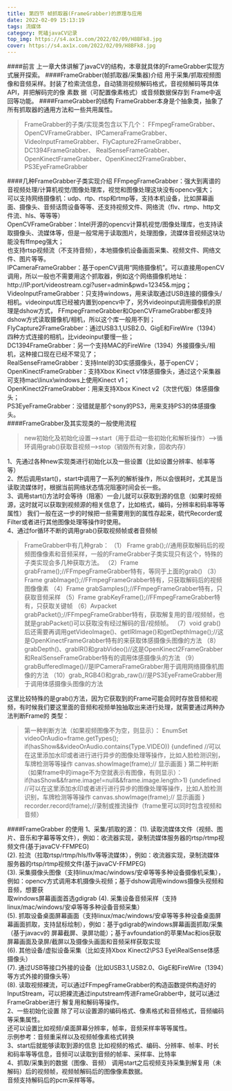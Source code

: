 ```yaml
---
title: 第四节 帧抓取器(FrameGrabber)的原理与应⽤
date: 2022-02-09 15:13:19
tags: 流媒体
category: 死磕javaCV记录
top_img: https://s4.ax1x.com/2022/02/09/H8BFk8.jpg
cover: https://s4.ax1x.com/2022/02/09/H8BFk8.jpg
---
```

####前⾔
上⼀章⼤体讲解了javaCV的结构，本章就具体的FrameGrabber实现⽅式展开探索。
####FrameGrabber(帧抓取器/采集器)介绍
⽤于采集/抓取视频图像和⾳频采样。封装了检索流信息，⾃动猜测视频解码格式，⾳视频解码等具体API，并把解码完的像 素数 据（可配置像素格式）或⾳频数据保存到
Frame中返回等功能。
####FrameGrabber的结构
FrameGrabber本身是个抽象类，抽象了所有抓取器的通⽤⽅法和⼀些共⽤属性。
> FrameGrabber的⼦类/实现类包含以下⼏个：
FFmpegFrameGrabber、OpenCVFrameGrabber、IPCameraFrameGrabber、VideoInputFrameGrabber、FlyCapture2FrameGrabber、DC1394FrameGrabber、
RealSenseFrameGrabber、OpenKinectFrameGrabber、OpenKinect2FrameGrabber、PS3EyeFrameGrabber
>
####⼏种FrameGrabber⼦类实现介绍
FFmpegFrameGrabber：强⼤到离谱的⾳视频处理/计算机视觉/图像处理库，视觉和图像处理这块没有opencv强⼤；  
可以⽀持⽹络摄像机：udp、rtp、rtsp和rtmp等，⽀持本机设备，⽐如屏幕画⾯、摄像头、⾳频话筒设备等等、还⽀持视频⽂件、⽹络流（flv、rtmp、http⽂件流、hls、等等等）    
OpenCVFrameGrabber：Intel开源的opencv计算机视觉/图像处理库，也⽀持读取摄像头、流媒体等，但是⼀般常⽤于读取图⽚，处理图像，流媒体⾳视频这块功能没有ffmpeg强⼤；  
也⽀持rtsp视频流（不⽀持⾳频），本地摄像机设备画⾯采集、视频⽂件、⽹络⽂件、图⽚等等。  
IPCameraFrameGrabber：基于openCV调⽤“⽹络摄像机”。可以直接⽤openCV调⽤，所以⼀般也不需要⽤这个抓取器，例如这个⽹络摄像机地址：
http://IP:port/videostream.cgi?user=admin&pwd=12345&.mjpg；
VideoInputFrameGrabber：只⽀持windows，⽤来读取通过USB连接的摄像头/相机。videoinput库已经被内置到opencv中了，另外videoinput调⽤摄像机的原理是dshow⽅式，
FFmpegFrameGrabber和OpenCVFrameGrabber都⽀持dshow⽅式读取摄像机/相机，所以这个库⼀般⽤不到；  
FlyCapture2FrameGrabber：通过USB3.1,USB2.0、GigE和FireWire（1394）四种⽅式连接的相机，⽐videoinput要慢⼀些；  
DC1394FrameGrabber：另⼀个⽀持MAC的FireWire（1394）外接摄像头/相机，这种接⼝现在已经不常⻅了；  
RealSenseFrameGrabber：⽀持Intel的3D实感摄像头，基于openCV；  
OpenKinectFrameGrabber：⽀持Xbox Kinect v1体感摄像头，通过这个采集器可⽀持mac\linux\windows上使⽤Kinect v1；  
OpenKinect2FrameGrabber：⽤来⽀持Xbox Kinect v2（次世代版）体感摄像头；  
PS3EyeFrameGrabber：没错就是那个sony的PS3，⽤来⽀持PS3的体感摄像头。  
####FrameGrabber及其实现类的⼀般使⽤流程
> new初始化及初始化设置-->start（⽤于启动⼀些初始化和解析操作）-->循环调⽤grab()获取⾳视频-->stop（销毁所有对象，回收内存）
> 
1、先通过各种new实现类进⾏初始化以及⼀些设置（⽐如设置分辨率、帧率等等）  
2、然后调⽤start()，start中调⽤了⼀系列的解析操作，所以会很耗时，尤其是当读取流媒体时，根据当前⽹络状态情况阻塞时间会⻓⼀些。  
3、调⽤start()⽅法时会等待（阻塞）⼀会⼉就可以获取到源的信息（如果时视频源，这时就可以获取到视频源的相关信息了，⽐如格式，编码，分辨率和码率等等属性）
我们⼀般在这⼀步的时候把⼀些需要⽤到的属性存起来，硫代Recorder或Filter或者进⾏其他图像处理等操作时使⽤。  
4、通过for循环不断的调⽤grab()获取视频帧或者⾳频帧
> FrameGrabber中有⼏种grab：
（1） Frame grab();//通⽤获取解码后的视频图像像素和⾳频采样，⼀般的FrameGrabber⼦类实现只有这个，特殊的⼦类实现会多⼏种获取⽅法。
（2）Frame grabFrame();//FFmpegFrameGrabber特有，等同于上⾯的grab()
（3） Frame grabImage();//FFmpegFrameGrabber特有，只获取解码后的视频图像像素
（4）Frame grabSamples();//FFmpegFrameGrabber特有，只获取⾳频采样
（5）Frame grabKeyFrame();//FFmpegFrameGrabber特有，只获取关键帧
（6）Avpacket grabPacket();//FFmpegFrameGrabber特有，获取解复⽤的⾳/视频帧，也就是grabPacket()可以获取没有经过解码的⾳/视频帧。
（7）void grab()后还需要再调⽤getVideoImage()、getIRImage()和getDepthImage();//这是OpenKinectFrameGrabber特有的来获取体感摄像头图像的⽅法
（8）grabDepth()、grabIR()和grabVideo()//这是OpenKinect2FrameGrabber和RealSenseFrameGrabber特有的调⽤体感摄像头的⽅法
（9）grabBufferedImage()//是IPCameraFrameGrabber⽤于调⽤⽹络摄像机图像的⽅法
（10）grab_RGB4()和grab_raw()//是PS3EyeFrameGrabber⽤于调⽤体感摄像头图像的⽅法
> 
这⾥⽐较特殊的是grab()⽅法，因为它获取到的Frame可能会同时存放⾳频和视频，有时候我们要这⾥⾯的⾳频和视频单独抽取出来进⾏处理，就需要通过两种办法判断Frame的
类型：
>第⼀种判断⽅法（如果视频图像不为空，则显示）：
EnumSet<Type> videoOrAudio=frame.getTypes();
if(hasShow&&videoOrAudio.contains(Type.VIDEO)) {undefined
//可以在这⾥添加⽔印或者进⾏进⾏异步的图像处理等操作，⽐如⼈脸检测识别，⻋牌检测等等操作
canvas.showImage(frame);// 显示画⾯
}
第⼆种判断（如果frame中的image不为空就表示有图像，有则显示）：
if(hasShow&&frame.image!=null&&frame.image.length>1) {undefined
//可以在这⾥添加⽔印或者进⾏进⾏异步的图像处理等操作，⽐如⼈脸检测识别，⻋牌检测等等操作
canvas.showImage(frame);// 显示画⾯
}
recorder.record(frame);//录制或推流操作（frame⾥可以同时包含视频和⾳频）
>
####FrameGrabber 的使⽤
1、采集/抓取的源：
(1). 读取流媒体⽂件（视频、图⽚、⾳乐和字幕等等⽂件），例如：收流器实现，录制流媒体服务器的rtsp/rtmp视频⽂件(基于javaCV-FFMPEG)  
(2). 拉流（拉取rtsp/rtmp/hls/flv等等流媒体），例如：收流器实现，录制流媒体服务器的rtsp/rtmp视频⽂件(基于javaCV-FFMPEG)  
(3). 采集摄像头图像（⽀持linux/mac/windows/安卓等等多种设备摄像机采集），例如：opencv⽅式调⽤本机摄像头视频；基于dshow调⽤windows摄像头视频和⾳频，想要获  
   取windows屏幕画⾯⾸选gdigrab
(4). 采集设备⾳频采样（⽀持linux/mac/windows/安卓等等多种设备⾳频采集）  
(5). 抓取设备桌⾯屏幕画⾯（⽀持linux/mac/windows/安卓等等多种设备桌⾯屏幕画⾯抓取，⽀持⿏标绘制），例如：基于gdigrab的windows屏幕画⾯抓取/采集（基于javacv的
   屏幕截屏、录屏功能）；基于avfoundation的苹果Mac和ios获取屏幕画⾯及录屏/截屏以及摄像头画⾯和⾳频采样获取实现  
(6). 其他设备/虚拟设备采集（⽐如⽀持Xbox Kinect2\PS3 Eye\RealSense体感摄像头）  
(7). 通过USB等接⼝外接的设备（⽐如USB3.1,USB2.0、GigE和FireWire（1394）等⽅式外接的摄像头等）  
(8). 读取视频裸流，可以通过FFmpegFrameGrabber的构造函数提供构造好的InputStream，可以把裸流通过inputstream传进FrameGrabber中，就可以通过FrameGrabber进⾏
   解复⽤和解码等操作。  
2、⼀些初始化设置
   除了可以设置源的编码格式、像素格式和⾳频格式，⾳频编码等采集属性。  
   还可以设置⽐如视频/桌⾯屏幕分辨率，帧率，⾳频采样率等等属性。  
   示例参考：⾳频重采样以及视频帧像素格式转换  
3、start后就能够读取到源的信息
   ⽐如视频的格式、编码、分辨率、帧率、时⻓和码率等等信息，⾳频可以读取到⾳频的帧率、采样率、⽐特率  
4、抓取/采集到的数据（图像、⾳频）
   调⽤start之后视频⽀持采集到解复⽤（未解码）后的视频帧，视频帧解码后的图像像素数据。  
   ⾳频⽀持解码后的pcm采样等等。  